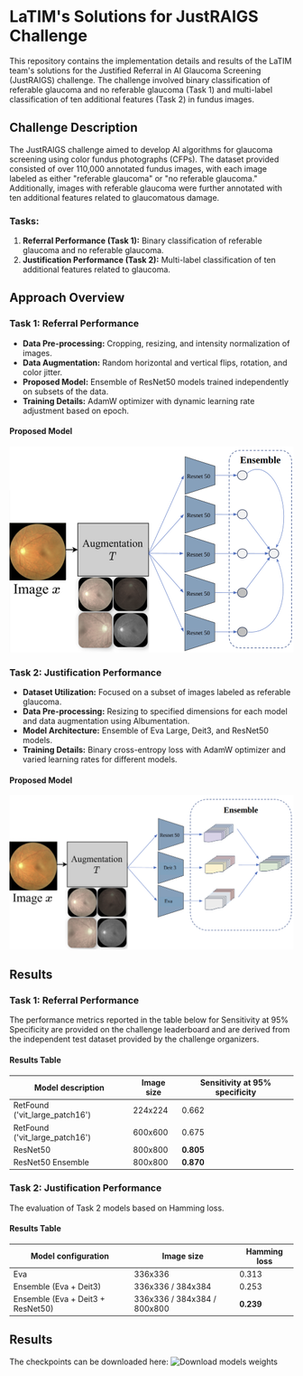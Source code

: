 # LaTIM's Solutions for JustRAIGS Challenge

This repository contains the implementation details and results of the LaTIM team's solutions for the Justified Referral in AI Glaucoma Screening (JustRAIGS) challenge. The challenge involved binary classification of referable glaucoma and no referable glaucoma (Task 1) and multi-label classification of ten additional features (Task 2) in fundus images.

## Challenge Description

The JustRAIGS challenge aimed to develop AI algorithms for glaucoma screening using color fundus photographs (CFPs). The dataset provided consisted of over 110,000 annotated fundus images, with each image labeled as either "referable glaucoma" or "no referable glaucoma." Additionally, images with referable glaucoma were further annotated with ten additional features related to glaucomatous damage.

### Tasks:
1. **Referral Performance (Task 1):** Binary classification of referable glaucoma and no referable glaucoma.
2. **Justification Performance (Task 2):** Multi-label classification of ten additional features related to glaucoma.

## Approach Overview

### Task 1: Referral Performance
- **Data Pre-processing:** Cropping, resizing, and intensity normalization of images.
- **Data Augmentation:** Random horizontal and vertical flips, rotation, and color jitter.
- **Proposed Model:** Ensemble of ResNet50 models trained independently on subsets of the data.
- **Training Details:** AdamW optimizer with dynamic learning rate adjustment based on epoch.

#### Proposed Model

![image](https://github.com/Mostafa-EHD/JustRAIGS_LaTIM_Solution/blob/main/Task1.png?raw=true)

### Task 2: Justification Performance
- **Dataset Utilization:** Focused on a subset of images labeled as referable glaucoma.
- **Data Pre-processing:** Resizing to specified dimensions for each model and data augmentation using Albumentation.
- **Model Architecture:** Ensemble of Eva Large, Deit3, and ResNet50 models.
- **Training Details:** Binary cross-entropy loss with AdamW optimizer and varied learning rates for different models.

#### Proposed Model

![image](https://github.com/Mostafa-EHD/JustRAIGS_LaTIM_Solution/blob/main/Task2.png?raw=true)

## Results

### Task 1: Referral Performance
The performance metrics reported in the table below for Sensitivity at 95% Specificity are provided on the challenge leaderboard and are derived from the independent test dataset provided by the challenge organizers.

#### Results Table

| Model description | Image size | Sensitivity at 95% specificity |
| ----------------- | ---------- | ------------------------------ |
| RetFound ('vit\_large\_patch16') | 224x224 | 0.662 |
| RetFound ('vit\_large\_patch16') | 600x600 | 0.675 |
| ResNet50 | 800x800 | **0.805** |
| ResNet50 Ensemble | 800x800 | **0.870** |

### Task 2: Justification Performance
The evaluation of Task 2 models based on Hamming loss.

#### Results Table

| Model configuration | Image size | Hamming loss |
| ------------------- | ---------- | ------------ |
| Eva | 336x336 | 0.313 |
| Ensemble (Eva + Deit3) | 336x336 / 384x384 | 0.253 |
| Ensemble (Eva + Deit3 + ResNet50) | 336x336 / 384x384 / 800x800 | **0.239** |

## Results
The checkpoints can be downloaded here: ![Download models weights]([task1_proposed_model.png](https://drive.google.com/drive/folders/1v-YCpaZmgtgkQ3SwJ6Xu2ubuBu0OkfWt))
